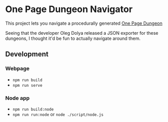 # One Page Dungeon Navigator

This project lets you navigate a procedurally generated [One Page Dungeon](https://watabou.github.io/dungeon.html)

Seeing that the developer Oleg Dolya released a JSON exporter for these dungeons, I thought it'd be fun to actually navigate around them.

## Development

### Webpage

- `npm run build`
- `npm run serve`

### Node app

- `npm run build:node`
- `npm run run:node` or `node ./script/node.js`
